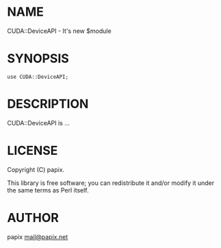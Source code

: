 # NAME

CUDA::DeviceAPI - It's new $module

# SYNOPSIS

    use CUDA::DeviceAPI;

# DESCRIPTION

CUDA::DeviceAPI is ...

# LICENSE

Copyright (C) papix.

This library is free software; you can redistribute it and/or modify
it under the same terms as Perl itself.

# AUTHOR

papix <mail@papix.net>
